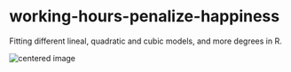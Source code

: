# working-hours-penalize-happiness
Fitting different lineal, quadratic and cubic models, and more degrees in R.

<p class="aligncenter">
    <img src="diferent models.png" alt="centered image" />
</p>
